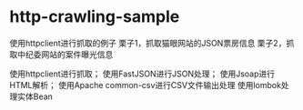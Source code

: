 # http-crawling-sample
使用httpclient进行抓取的例子
栗子1，抓取猫眼网站的JSON票房信息
栗子2，抓取中纪委网站的案件曝光信息

使用httpclient进行抓取；
使用FastJSON进行JSON处理；
使用Jsoap进行HTML解析；
使用Apache common-csv进行CSV文件输出处理
使用lombok处理实体Bean


